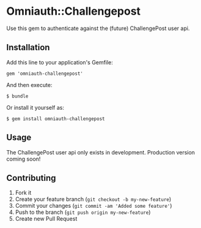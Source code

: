 # Omniauth::Challengepost

Use this gem to authenticate against the (future) ChallengePost user api.

## Installation

Add this line to your application's Gemfile:

    gem 'omniauth-challengepost'

And then execute:

    $ bundle

Or install it yourself as:

    $ gem install omniauth-challengepost

## Usage

The ChallengePost user api only exists in development. Production version
coming soon!

## Contributing

1. Fork it
2. Create your feature branch (`git checkout -b my-new-feature`)
3. Commit your changes (`git commit -am 'Added some feature'`)
4. Push to the branch (`git push origin my-new-feature`)
5. Create new Pull Request
